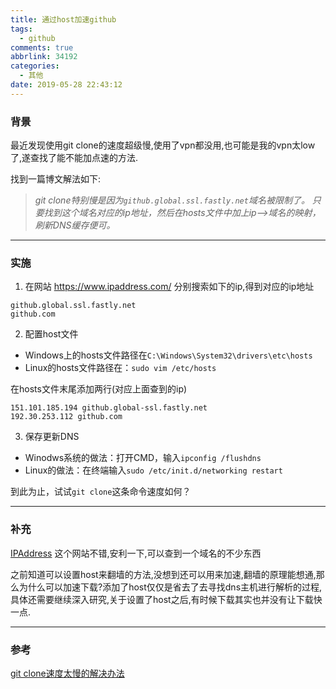 ```yaml
---
title: 通过host加速github
tags:
  - github
comments: true
abbrlink: 34192
categories:
  - 其他
date: 2019-05-28 22:43:12
---
```




### 背景

最近发现使用git clone的速度超级慢,使用了vpn都没用,也可能是我的vpn太low了,遂查找了能不能加点速的方法.

找到一篇博文解法如下:

> *git clone特别慢是因为`github.global.ssl.fastly.net`域名被限制了。*
> *只要找到这个域名对应的ip地址，然后在hosts文件中加上ip–>域名的映射，刷新DNS缓存便可。*

***

### 实施

1. 在网站  <https://www.ipaddress.com/> 分别搜索如下的ip,得到对应的ip地址

```
github.global.ssl.fastly.net
github.com
```

2. 配置host文件

- Windows上的hosts文件路径在`C:\Windows\System32\drivers\etc\hosts`
- Linux的hosts文件路径在：`sudo vim /etc/hosts`

在hosts文件末尾添加两行(对应上面查到的ip)

```
151.101.185.194 github.global-ssl.fastly.net
192.30.253.112 github.com
```

3. 保存更新DNS

- Winodws系统的做法：打开CMD，输入`ipconfig /flushdns`
- Linux的做法：在终端输入`sudo /etc/init.d/networking restart`

到此为止，试试`git clone`这条命令速度如何？

****

### 补充

[IPAddress](https://www.ipaddress.com/) 这个网站不错,安利一下,可以查到一个域名的不少东西

之前知道可以设置host来翻墙的方法,没想到还可以用来加速,翻墙的原理能想通,那么为什么可以加速下载?添加了host仅仅是省去了去寻找dns主机进行解析的过程,具体还需要继续深入研究,关于设置了host之后,有时候下载其实也并没有让下载快一点.

***

### 参考

[git clone速度太慢的解决办法](https://www.jianshu.com/p/3f6477049ece)
